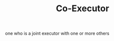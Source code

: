---
title: Co-Executor
letter: C
permalink: "/definitions/bld-co-executor.html"
body: one who is a joint executor with one or more others
published_at: '2018-07-07'
source: Black's Law Dictionary 2nd Ed (1910)
layout: post
---